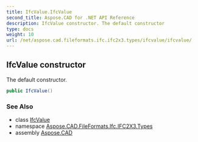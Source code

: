 ```yaml
---
title: IfcValue.IfcValue
second_title: Aspose.CAD for .NET API Reference
description: IfcValue constructor. The default constructor
type: docs
weight: 10
url: /net/aspose.cad.fileformats.ifc.ifc2x3.types/ifcvalue/ifcvalue/
---
```

## IfcValue constructor

The default constructor.

```csharp
public IfcValue()
```

### See Also

* class [IfcValue](../)
* namespace [Aspose.CAD.FileFormats.Ifc.IFC2X3.Types](../../ifcvalue/)
* assembly [Aspose.CAD](../../../)


